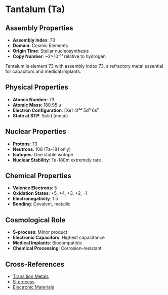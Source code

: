 # Tantalum (Ta)

## Assembly Properties
- **Assembly Index**: 73
- **Domain**: Cosmic Elements
- **Origin Time**: Stellar nucleosynthesis
- **Copy Number**: ~2×10⁻¹¹ relative to hydrogen

Tantalum is element 73 with assembly index 73, a refractory metal essential for capacitors and medical implants.

## Physical Properties
- **Atomic Number**: 73
- **Atomic Mass**: 180.95 u
- **Electron Configuration**: [Xe] 4f¹⁴ 5d³ 6s²
- **State at STP**: Solid (metal)

## Nuclear Properties
- **Protons**: 73
- **Neutrons**: 108 (Ta-181 only)
- **Isotopes**: One stable isotope
- **Nuclear Stability**: Ta-180m extremely rare

## Chemical Properties
- **Valence Electrons**: 5
- **Oxidation States**: +5, +4, +3, +2, -1
- **Electronegativity**: 1.5
- **Bonding**: Covalent, metallic

## Cosmological Role
- **S-process**: Minor product
- **Electronic Capacitors**: Highest capacitance
- **Medical Implants**: Biocompatible
- **Chemical Processing**: Corrosion-resistant

## Cross-References
- [Transition Metals](/domains/cosmic/elements/transition_metals.md)
- [S-process](/domains/cosmic/processes/s_process.md)
- [Electronic Materials](/domains/cosmic/materials/electronic.md)
